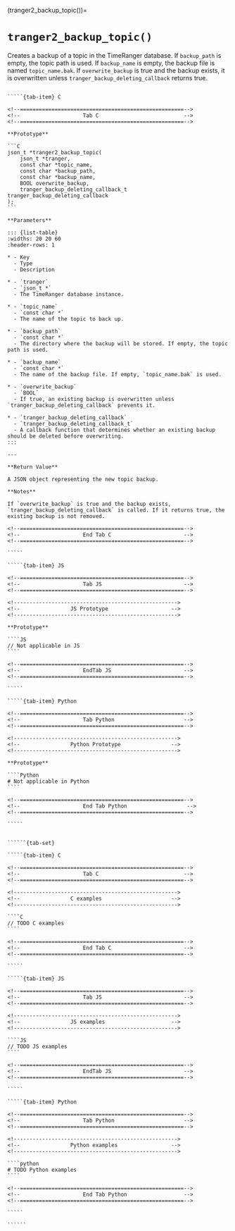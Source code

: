 <!-- ============================================================== -->
(tranger2_backup_topic())=
# `tranger2_backup_topic()`
<!-- ============================================================== -->

Creates a backup of a topic in the TimeRanger database. If `backup_path` is empty, the topic path is used. If `backup_name` is empty, the backup file is named `topic_name.bak`. If `overwrite_backup` is true and the backup exists, it is overwritten unless `tranger_backup_deleting_callback` returns true.

<!------------------------------------------------------------>
<!--                    Prototypes                          -->
<!------------------------------------------------------------>

``````{tab-set}

`````{tab-item} C

<!--====================================================-->
<!--                    Tab C                           -->
<!--====================================================-->

**Prototype**

```C
json_t *tranger2_backup_topic(
    json_t *tranger,
    const char *topic_name,
    const char *backup_path,
    const char *backup_name,
    BOOL overwrite_backup,
    tranger_backup_deleting_callback_t tranger_backup_deleting_callback
);
```

**Parameters**

::: {list-table}
:widths: 20 20 60
:header-rows: 1

* - Key
  - Type
  - Description

* - `tranger`
  - `json_t *`
  - The TimeRanger database instance.

* - `topic_name`
  - `const char *`
  - The name of the topic to back up.

* - `backup_path`
  - `const char *`
  - The directory where the backup will be stored. If empty, the topic path is used.

* - `backup_name`
  - `const char *`
  - The name of the backup file. If empty, `topic_name.bak` is used.

* - `overwrite_backup`
  - `BOOL`
  - If true, an existing backup is overwritten unless `tranger_backup_deleting_callback` prevents it.

* - `tranger_backup_deleting_callback`
  - `tranger_backup_deleting_callback_t`
  - A callback function that determines whether an existing backup should be deleted before overwriting.
:::

---

**Return Value**

A JSON object representing the new topic backup.

**Notes**

If `overwrite_backup` is true and the backup exists, `tranger_backup_deleting_callback` is called. If it returns true, the existing backup is not removed.

<!--====================================================-->
<!--                    End Tab C                       -->
<!--====================================================-->

`````

`````{tab-item} JS

<!--====================================================-->
<!--                    Tab JS                          -->
<!--====================================================-->

<!---------------------------------------------------->
<!--                JS Prototype                    -->
<!---------------------------------------------------->

**Prototype**

````JS
// Not applicable in JS
````

<!--====================================================-->
<!--                    EndTab JS                       -->
<!--====================================================-->

`````

`````{tab-item} Python

<!--====================================================-->
<!--                    Tab Python                      -->
<!--====================================================-->

<!---------------------------------------------------->
<!--                Python Prototype                -->
<!---------------------------------------------------->

**Prototype**

````Python
# Not applicable in Python
````

<!--====================================================-->
<!--                    End Tab Python                   -->
<!--====================================================-->

`````

``````

<!------------------------------------------------------------>
<!--                    Examples                            -->
<!------------------------------------------------------------>

```````{dropdown} Examples

``````{tab-set}

`````{tab-item} C

<!--====================================================-->
<!--                    Tab C                           -->
<!--====================================================-->

<!---------------------------------------------------->
<!--                C examples                      -->
<!---------------------------------------------------->

````C
// TODO C examples
````

<!--====================================================-->
<!--                    End Tab C                       -->
<!--====================================================-->

`````

`````{tab-item} JS

<!--====================================================-->
<!--                    Tab JS                          -->
<!--====================================================-->

<!---------------------------------------------------->
<!--                JS examples                     -->
<!---------------------------------------------------->

````JS
// TODO JS examples
````

<!--====================================================-->
<!--                    EndTab JS                       -->
<!--====================================================-->

`````

`````{tab-item} Python

<!--====================================================-->
<!--                    Tab Python                      -->
<!--====================================================-->

<!---------------------------------------------------->
<!--                Python examples                 -->
<!---------------------------------------------------->

````python
# TODO Python examples
````

<!--====================================================-->
<!--                    End Tab Python                  -->
<!--====================================================-->

`````

``````

```````
